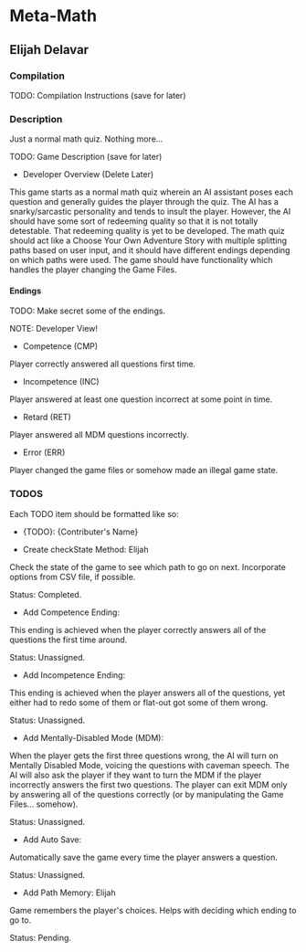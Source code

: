 # Meta-Math

## Elijah Delavar

### Compilation

TODO: Compilation Instructions (save for later)

### Description

Just a normal math quiz.  Nothing more...

TODO: Game Description (save for later)

- Developer Overview (Delete Later)

This game starts as a normal math quiz wherein an AI assistant poses each question
    and generally guides the player through the quiz.
The AI has a snarky/sarcastic personality and tends to insult the player.
However, the AI should have some sort of redeeming quality so that it is 
    not totally detestable.
That redeeming quality is yet to be developed.
The math quiz should act like a Choose Your Own Adventure Story with multiple
    splitting paths based on user input, and it should have different endings
    depending on which paths were used.
The game should have functionality which handles the player changing the Game Files.

#### Endings

TODO: Make secret some of the endings.

NOTE: Developer View!

- Competence    (CMP)

Player correctly answered all questions first time.

- Incompetence  (INC)

Player answered at least one question incorrect at some point in time.

- Retard        (RET)

Player answered all MDM questions incorrectly.

- Error         (ERR)

Player changed the game files or somehow made an illegal game state.

### TODOS

Each TODO item should be formatted like so:
- {TODO}: {Contributer's Name}

- Create checkState Method: Elijah

Check the state of the game to see which path to go on next.
Incorporate options from CSV file, if possible.

Status: Completed.

- Add Competence Ending:

This ending is achieved when the player correctly answers
    all of the questions the first time around.

Status: Unassigned.

- Add Incompetence Ending:

This ending is achieved when the player answers all of the
    questions, yet either had to redo some of them or
    flat-out got some of them wrong.

Status: Unassigned.

- Add Mentally-Disabled Mode (MDM):

When the player gets the first three questions wrong,
    the AI will turn on Mentally Disabled Mode,
    voicing the questions with caveman speech.
The AI will also ask the player if they want to turn
    the MDM if the player incorrectly answers the first
    two questions.
The player can exit MDM only by answering all of the
    questions correctly (or by manipulating the Game
    Files... somehow).

Status: Unassigned.

- Add Auto Save:

Automatically save the game every time the player answers a
    question.

Status: Unassigned.

- Add Path Memory: Elijah

Game remembers the player's choices.
Helps with deciding which ending to go to.

Status: Pending.
